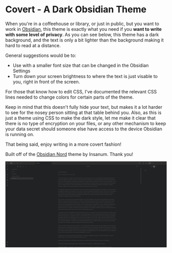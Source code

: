 # Covert - A Dark Obsidian Theme
When you're in a coffeehouse or library, or just in public, but you want to work in [Obsidian](https://obsidian.md/), this theme is exactly what you need if you **want to write with some level of privacy**.
As you can see below, this theme has a dark background, and the text is only a bit lighter than the background making it hard to read at a distance.

General suggestions would be to:
- Use with a smaller font size that can be changed in the Obsidian Settings
- Turn down your screen brightness to where the text is just visable to you, right in front of the screen.

For those that know how to edit CSS, I've documented the relevant CSS lines needed to change colors for certain parts of the theme.

Keep in mind that this doesn't fully hide your text, but makes it a lot harder to see for the nosey person sitting at that table behind you.
Also, as this is just a theme using CSS to make the dark style, let me make it clear that there is no type of encryption on your files, or any other mechanism to keep your data secret should someone else have access to the device Obsidian is running on.

That being said, enjoy writing in a more covert fashion!

Built off of the [Obsidian Nord](https://github.com/insanum/obsidian_nord) theme by Insanum. Thank you!

![](obsidian_covert_theme_by_schrunchee.jpg)
